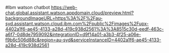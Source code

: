 #Ibm watson chatbot
https://web-chat.global.assistant.watson.appdomain.cloud/preview.html?backgroundImageURL=https%3A%2F%2Fau-syd.assistant.watson.cloud.ibm.com%2Fpublic%2Fimages%2Fupx-4402a1f6-ae45-4133-a28d-419c938d2561%3A%3A8515c30d-eedf-463c-a6f7-0d8de7959092&integrationID=d9f14a01-a3b3-4f25-a06e-f9b6c506d88c&region=au-syd&serviceInstanceID=4402a1f6-ae45-4133-a28d-419c938d2561
